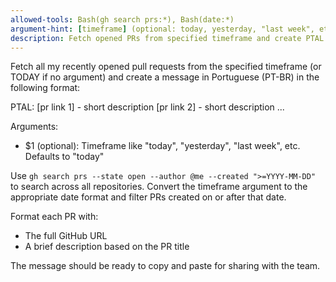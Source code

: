 ```yaml
---
allowed-tools: Bash(gh search prs:*), Bash(date:*)
argument-hint: [timeframe] (optional: today, yesterday, "last week", etc. - defaults to today)
description: Fetch opened PRs from specified timeframe and create PTAL message in Portuguese
---
```


Fetch all my recently opened pull requests from the specified timeframe (or TODAY if no argument) and create a message in Portuguese (PT-BR) in the following format:

PTAL:
[pr link 1] - short description
[pr link 2] - short description
...

Arguments:

- $1 (optional): Timeframe like "today", "yesterday", "last week", etc. Defaults to "today"

Use `gh search prs --state open --author @me --created ">=YYYY-MM-DD"` to search across all repositories.
Convert the timeframe argument to the appropriate date format and filter PRs created on or after that date.

Format each PR with:

- The full GitHub URL  
- A brief description based on the PR title

The message should be ready to copy and paste for sharing with the team.
